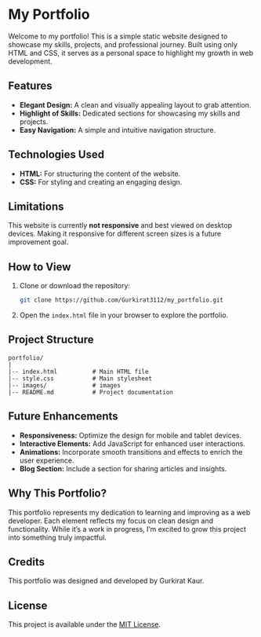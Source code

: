 # My Portfolio

Welcome to my portfolio! This is a simple static website designed to showcase my skills, projects, and professional journey. Built using only HTML and CSS, it serves as a personal space to highlight my growth in web development.

## Features

- **Elegant Design:** A clean and visually appealing layout to grab attention.
- **Highlight of Skills:** Dedicated sections for showcasing my skills and projects.
- **Easy Navigation:** A simple and intuitive navigation structure.

## Technologies Used

- **HTML:** For structuring the content of the website.
- **CSS:** For styling and creating an engaging design.

## Limitations

This website is currently **not responsive** and best viewed on desktop devices. Making it responsive for different screen sizes is a future improvement goal.

## How to View

1. Clone or download the repository:
   ```bash
   git clone https://github.com/Gurkirat3112/my_portfolio.git
   ```
2. Open the `index.html` file in your browser to explore the portfolio.

## Project Structure

```
portfolio/
|
|-- index.html          # Main HTML file
|-- style.css           # Main stylesheet
|-- images/             # images
|-- README.md           # Project documentation
```

## Future Enhancements

- **Responsiveness:** Optimize the design for mobile and tablet devices.
- **Interactive Elements:** Add JavaScript for enhanced user interactions.
- **Animations:** Incorporate smooth transitions and effects to enrich the user experience.
- **Blog Section:** Include a section for sharing articles and insights.

## Why This Portfolio?

This portfolio represents my dedication to learning and improving as a web developer. Each element reflects my focus on clean design and functionality. While it’s a work in progress, I’m excited to grow this project into something truly impactful.

## Credits

This portfolio was designed and developed by Gurkirat Kaur.

## License

This project is available under the [MIT License](https://opensource.org/licenses/MIT).

